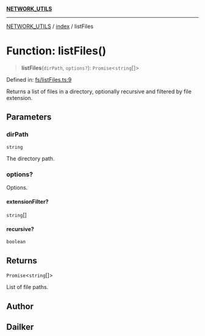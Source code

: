 [**NETWORK_UTILS**](../../README.md)

***

[NETWORK_UTILS](../../README.md) / [index](../README.md) / listFiles

# Function: listFiles()

> **listFiles**(`dirPath`, `options?`): `Promise`\<`string`[]\>

Defined in: [fs/listFiles.ts:9](https://github.com/dailker/everyutil-js/blob/b3e269da55b7d96c15eb37e98c5c4f6b94f05f6f/src/fs/listFiles.ts#L9)

Returns a list of files in a directory, optionally recursive and filtered by file extension.

## Parameters

### dirPath

`string`

The directory path.

### options?

Options.

#### extensionFilter?

`string`[]

#### recursive?

`boolean`

## Returns

`Promise`\<`string`[]\>

List of file paths.

## Author

## Dailker
